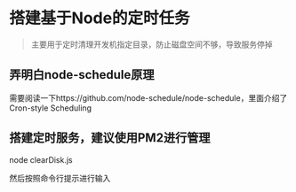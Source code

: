 # 搭建基于Node的定时任务
> 主要用于定时清理开发机指定目录，防止磁盘空间不够，导致服务停掉

## 弄明白node-schedule原理
需要阅读一下https://github.com/node-schedule/node-schedule，里面介绍了Cron-style Scheduling

## 搭建定时服务，建议使用PM2进行管理
node clearDisk.js

然后按照命令行提示进行输入

